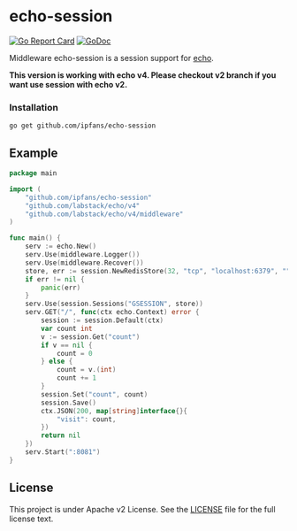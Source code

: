 echo-session
======

[![Go Report Card](https://goreportcard.com/badge/github.com/ipfans/echo-session)](https://goreportcard.com/report/github.com/ipfans/echo-session) [![GoDoc](http://godoc.org/github.com/ipfans/echo-session?status.svg)](http://godoc.org/github.com/ipfans/echo-session)

Middleware echo-session is a session support for [echo](https://github.com/labstack/echo/).

**This version is working with echo v4. Please checkout v2 branch if you want use session with echo v2.**

### Installation

	go get github.com/ipfans/echo-session

## Example

```go
package main

import (
	"github.com/ipfans/echo-session"
	"github.com/labstack/echo/v4"
	"github.com/labstack/echo/v4/middleware"
)

func main() {
	serv := echo.New()
	serv.Use(middleware.Logger())
	serv.Use(middleware.Recover())
	store, err := session.NewRedisStore(32, "tcp", "localhost:6379", "", []byte("secret"))
	if err != nil {
		panic(err)
	}
	serv.Use(session.Sessions("GSESSION", store))
	serv.GET("/", func(ctx echo.Context) error {
		session := session.Default(ctx)
		var count int
		v := session.Get("count")
		if v == nil {
			count = 0
		} else {
			count = v.(int)
			count += 1
		}
		session.Set("count", count)
		session.Save()
		ctx.JSON(200, map[string]interface{}{
			"visit": count,
		})
		return nil
	})
	serv.Start(":8081")
}
```

## License

This project is under Apache v2 License. See the [LICENSE](LICENSE) file for the full license text.
